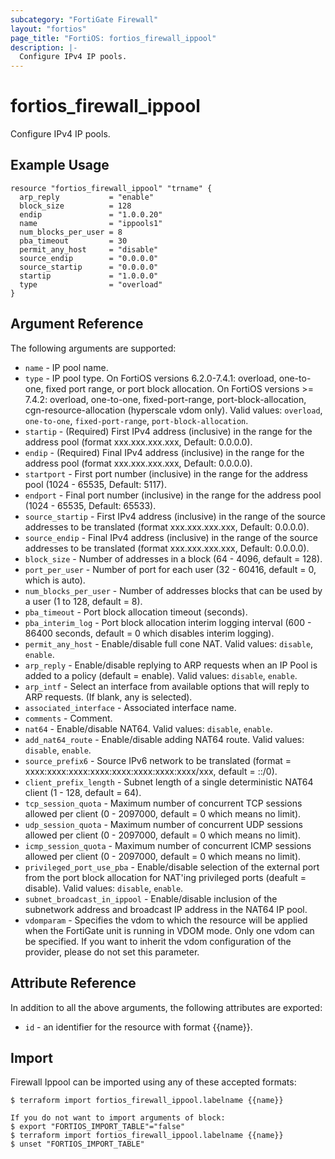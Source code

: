 ```yaml
---
subcategory: "FortiGate Firewall"
layout: "fortios"
page_title: "FortiOS: fortios_firewall_ippool"
description: |-
  Configure IPv4 IP pools.
---
```


# fortios_firewall_ippool
Configure IPv4 IP pools.

## Example Usage

```hcl
resource "fortios_firewall_ippool" "trname" {
  arp_reply           = "enable"
  block_size          = 128
  endip               = "1.0.0.20"
  name                = "ippools1"
  num_blocks_per_user = 8
  pba_timeout         = 30
  permit_any_host     = "disable"
  source_endip        = "0.0.0.0"
  source_startip      = "0.0.0.0"
  startip             = "1.0.0.0"
  type                = "overload"
}
```

## Argument Reference

The following arguments are supported:

* `name` - IP pool name.
* `type` - IP pool type. On FortiOS versions 6.2.0-7.4.1: overload, one-to-one, fixed port range, or port block allocation. On FortiOS versions >= 7.4.2: overload, one-to-one, fixed-port-range, port-block-allocation, cgn-resource-allocation (hyperscale vdom only). Valid values: `overload`, `one-to-one`, `fixed-port-range`, `port-block-allocation`.
* `startip` - (Required) First IPv4 address (inclusive) in the range for the address pool (format xxx.xxx.xxx.xxx, Default: 0.0.0.0).
* `endip` - (Required) Final IPv4 address (inclusive) in the range for the address pool (format xxx.xxx.xxx.xxx, Default: 0.0.0.0).
* `startport` - First port number (inclusive) in the range for the address pool (1024 - 65535, Default: 5117).
* `endport` - Final port number (inclusive) in the range for the address pool (1024 - 65535, Default: 65533).
* `source_startip` -  First IPv4 address (inclusive) in the range of the source addresses to be translated (format xxx.xxx.xxx.xxx, Default: 0.0.0.0).
* `source_endip` - Final IPv4 address (inclusive) in the range of the source addresses to be translated (format xxx.xxx.xxx.xxx, Default: 0.0.0.0).
* `block_size` - Number of addresses in a block (64 - 4096, default = 128).
* `port_per_user` - Number of port for each user (32 - 60416, default = 0, which is auto).
* `num_blocks_per_user` - Number of addresses blocks that can be used by a user (1 to 128, default = 8).
* `pba_timeout` - Port block allocation timeout (seconds).
* `pba_interim_log` - Port block allocation interim logging interval (600 - 86400 seconds, default = 0 which disables interim logging).
* `permit_any_host` - Enable/disable full cone NAT. Valid values: `disable`, `enable`.
* `arp_reply` - Enable/disable replying to ARP requests when an IP Pool is added to a policy (default = enable). Valid values: `disable`, `enable`.
* `arp_intf` - Select an interface from available options that will reply to ARP requests. (If blank, any is selected).
* `associated_interface` - Associated interface name.
* `comments` - Comment.
* `nat64` - Enable/disable NAT64. Valid values: `disable`, `enable`.
* `add_nat64_route` - Enable/disable adding NAT64 route. Valid values: `disable`, `enable`.
* `source_prefix6` - Source IPv6 network to be translated (format = xxxx:xxxx:xxxx:xxxx:xxxx:xxxx:xxxx:xxxx/xxx, default = ::/0).
* `client_prefix_length` - Subnet length of a single deterministic NAT64 client (1 - 128, default = 64).
* `tcp_session_quota` - Maximum number of concurrent TCP sessions allowed per client (0 - 2097000, default = 0 which means no limit).
* `udp_session_quota` - Maximum number of concurrent UDP sessions allowed per client (0 - 2097000, default = 0 which means no limit).
* `icmp_session_quota` - Maximum number of concurrent ICMP sessions allowed per client (0 - 2097000, default = 0 which means no limit).
* `privileged_port_use_pba` - Enable/disable selection of the external port from the port block allocation for NAT'ing privileged ports (deafult = disable). Valid values: `disable`, `enable`.
* `subnet_broadcast_in_ippool` - Enable/disable inclusion of the subnetwork address and broadcast IP address in the NAT64 IP pool.
* `vdomparam` - Specifies the vdom to which the resource will be applied when the FortiGate unit is running in VDOM mode. Only one vdom can be specified. If you want to inherit the vdom configuration of the provider, please do not set this parameter.


## Attribute Reference

In addition to all the above arguments, the following attributes are exported:
* `id` - an identifier for the resource with format {{name}}.

## Import

Firewall Ippool can be imported using any of these accepted formats:
```
$ terraform import fortios_firewall_ippool.labelname {{name}}

If you do not want to import arguments of block:
$ export "FORTIOS_IMPORT_TABLE"="false"
$ terraform import fortios_firewall_ippool.labelname {{name}}
$ unset "FORTIOS_IMPORT_TABLE"
```
